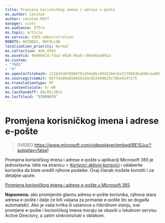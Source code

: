 ```yaml
---
title: Promjena korisničkog imena i adrese e-pošte
ms.author: cmcatee
author: cmcatee-MSFT
manager: scotv
ms.audience: ITPro
ms.topic: article
ms.service: o365-administration
ROBOTS: NOINDEX, NOFOLLOW
localization_priority: Normal
ms.collection: Adm_O365
ms.assetid: 9e00841d-fda2-4610-95a6-c99a4b1e891a
ms.custom:
- "7601"
- "4"
ms.openlocfilehash: 121bd2a0f890470cd34a0bc84422b8c6af219d63ba8d6caa8855383a1adbfa18
ms.sourcegitcommit: b5f7da89a650d2915dc652449623c78be6247175
ms.translationtype: MT
ms.contentlocale: hr-HR
ms.lasthandoff: 08/05/2021
ms.locfileid: "53989079"
---
```

# <a name="change-a-users-name-and-email-address"></a>Promjena korisničkog imena i adrese e-pošte

> [!VIDEO https://www.microsoft.com/videoplayer/embed/RE1SJuc?autoplay=false]

Promjena korisničkog imena i adrese e-pošte u aplikaciji Microsoft 365 je jednostavna. Idite  na stranicu \> [Korisnici aktivni korisnici](https://go.microsoft.com/fwlink/p/?linkid=834822) i odaberite korisnika da biste uredili njihove podatke. Ovaj članak možete koristiti i za detaljne upute:
  
[Promjena korisničkog imena i adrese e-pošte u Microsoft 365](https://docs.microsoft.com/microsoft-365/admin/add-users/change-a-user-name-and-email-address)
  
 **Napomena:** ako promijenite glavnu adresu e-pošte korisnika, njihova stara adresa e-pošte i dalje će biti valjana za primanje e-pošte (to se događa automatski). Ako je vaša tvrtka ili ustanova u hibridnom stanju, sve promjene e-pošte i korisničkog imena moraju se obaviti u lokalnom servisu Active Directory, a zatim sinkronizirati s oblakom.